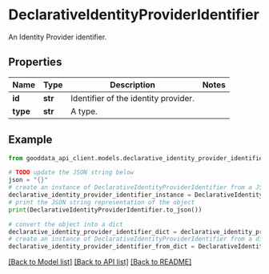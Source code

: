# DeclarativeIdentityProviderIdentifier

An Identity Provider identifier.

## Properties

Name | Type | Description | Notes
------------ | ------------- | ------------- | -------------
**id** | **str** | Identifier of the identity provider. | 
**type** | **str** | A type. | 

## Example

```python
from gooddata_api_client.models.declarative_identity_provider_identifier import DeclarativeIdentityProviderIdentifier

# TODO update the JSON string below
json = "{}"
# create an instance of DeclarativeIdentityProviderIdentifier from a JSON string
declarative_identity_provider_identifier_instance = DeclarativeIdentityProviderIdentifier.from_json(json)
# print the JSON string representation of the object
print(DeclarativeIdentityProviderIdentifier.to_json())

# convert the object into a dict
declarative_identity_provider_identifier_dict = declarative_identity_provider_identifier_instance.to_dict()
# create an instance of DeclarativeIdentityProviderIdentifier from a dict
declarative_identity_provider_identifier_from_dict = DeclarativeIdentityProviderIdentifier.from_dict(declarative_identity_provider_identifier_dict)
```
[[Back to Model list]](../README.md#documentation-for-models) [[Back to API list]](../README.md#documentation-for-api-endpoints) [[Back to README]](../README.md)


